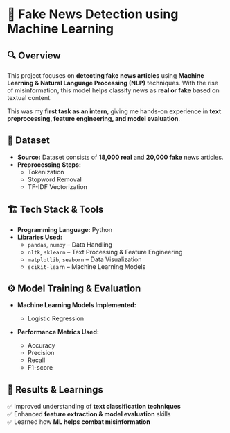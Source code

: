 # 📰 Fake News Detection using Machine Learning

## 🔍 Overview
This project focuses on **detecting fake news articles** using **Machine Learning & Natural Language Processing (NLP)** techniques. With the rise of misinformation, this model helps classify news as **real or fake** based on textual content.  

This was my **first task as an intern**, giving me hands-on experience in **text preprocessing, feature engineering, and model evaluation**.  

## 📌 Dataset
- **Source:** Dataset consists of **18,000 real** and **20,000 fake** news articles.  
- **Preprocessing Steps:**
  - Tokenization
  - Stopword Removal
  - TF-IDF Vectorization

## 🏗 Tech Stack & Tools
- **Programming Language:** Python  
- **Libraries Used:**  
  - `pandas`, `numpy` – Data Handling  
  - `nltk`, `sklearn` – Text Processing & Feature Engineering  
  - `matplotlib`, `seaborn` – Data Visualization  
  - `scikit-learn` – Machine Learning Models  

## ⚙️ Model Training & Evaluation
- **Machine Learning Models Implemented:**
  - Logistic Regression  

- **Performance Metrics Used:**
  - Accuracy  
  - Precision  
  - Recall  
  - F1-score  

## 🚀 Results & Learnings
✅ Improved understanding of **text classification techniques**  
✅ Enhanced **feature extraction & model evaluation** skills  
✅ Learned how **ML helps combat misinformation**  

